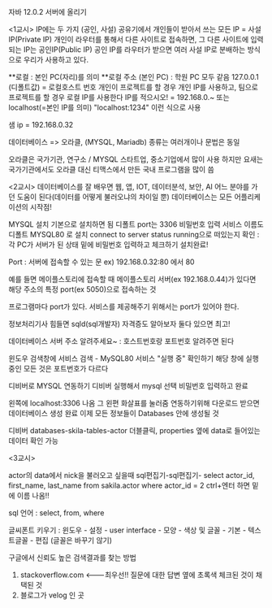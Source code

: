 자바 12.0.2 서버에 올리기

<1교시>
IP에는 두 가지 (공인, 사설)
공유기에서 개인들이 받아서 쓰는 모든 IP = 사설 IP(Private IP)
개인이 라우터를 통해서 다른 사이트로 접속하면, 그 다른 사이트에 입력되는 IP는 공인IP(Public IP)
공인 IP를 라우터가 받으면 여러 사설 IP로 분배하는 방식으로 우리가 사용하고 있다.  
  
**로컬 : 본인 PC(자리)를 의미
**로컬 주소 (본인 PC) : 학원 PC 모두 같음 127.0.0.1 (디폴트값) = 로컬호스트 번호 
개인이 프로젝트를 할 경우 개인 IP를 사용하고, 팀으로 프로젝트를 할 경우 로컬 IP를 사용한다
IP를 적으시오!
= 192.168.0.~ 또는 localhost(=본인 IP를 의미)
"localhost:1234" 이런 식으로 사용

샘 ip = 192.168.0.32

데이터베이스 => 오라클, (MYSQL, Mariadb)
종류는 여러개이나 문법은 동일

오라클은 국가기관, 연구소 / MYSQL 스타트업, 중소기업에서 많이 사용
하지만 요새는 국가기관에서도 오라클 대신 티맥스에서 만든 국내 프로그램을 많이 씀

<2교시>
데이터베이스를 잘 배우면 웹, 앱, IOT, 데이터분석, 보안, AI 어느 분야를 가던 도움이 된다(데이터를 어떻게 불러오냐의 차이일 뿐)
데이터베이스는 모든 어플리케이션의 시작점!

MYSQL 설치
기본으로 설치하면 됨
디폴트 port는 3306
비밀번호 입력
서비스 이름도 디폴트 MYSQL80 로 설치
connect to server status running으로 떠있는지 확인 : 각 PC가 서버가 된 상태
밑에 비밀번호 입력하고 체크하기
설치완료!

Port : 서버에 접속할 수 있는 문
ex) 192.168.0.32:80 에서 80

예를 들면 메이플스토리에 접속할 때 메이플스토리 서버(ex 192.168.0.44)가 있다면 해당 주소의 특정 port(ex 5050)으로 접속하는 것 

프로그램마다 port가 있다. 
서비스를 제공해주기 위해서는 port가 있어야 한다.

정보처리기사 힘들면 sqld(sql개발자) 자격증도 알아보자
둘다 있으면 최고!

데이터베이스 서버 주소 알려주세요~
: 호스트번호랑 포트번호 알려주면 된다

윈도우 검색창에 서비스 검색 - MySQL80 서비스 "실행 중" 확인하기
해당 창에 실행 중인 모든 것은 포트번호가 다르다

디비버로 MYSQL 연동하기
디비버 실행해서 mysql 선택
비밀번호 입력하고 완료

왼쪽에 localhost:3306 나옴
그 왼편 화살표를 눌러줌
연동하기위해 다운로드 받으면 데이터베이스 생성 완료
이제 모든 정보들이 Databases 안에 생성될 것

디비버 databases-skila-tables-actor 더블클릭, properties 옆에 data로 들어있는 데이터 확인 가능

<3교시>

actor의 data에서 nick을 불러오고 싶을때
sql편집기-sql편집기- 
select
actor_id,
first_name,
last_name
from sakila.actor
where actor_id = 2 ctrl+엔터 하면 밑에 이름 나옴!!

sql 언어 : select, from, where

글씨폰트 키우기
: 윈도우 - 설정 - user interface - 모양 - 색상 및 글꼴 - 기본 - 텍스트글꼴 - 편집
(글꼴은 바꾸기 않기)

구글에서 신뢰도 높은 검색결과를 찾는 방법
1. stackoverflow.com <---최우선!!
질문에 대한 답변 옆에 초록색 체크된 것이 채택된 것
2. 블로그가 velog 인 곳

